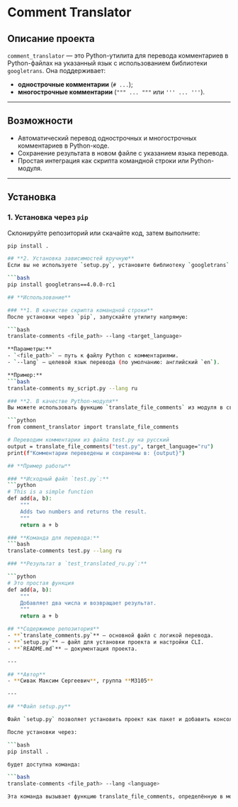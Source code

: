 # **Comment Translator**

## **Описание проекта**
`comment_translator` — это Python-утилита для перевода комментариев в Python-файлах на указанный язык с использованием библиотеки `googletrans`. Она поддерживает:
- **однострочные комментарии** (`# ...`);
- **многострочные комментарии** (`""" ... """` или `''' ... '''`).

---

## **Возможности**
- Автоматический перевод однострочных и многострочных комментариев в Python-коде.
- Сохранение результата в новом файле с указанием языка перевода.
- Простая интеграция как скрипта командной строки или Python-модуля.

---

## **Установка**

### **1. Установка через `pip`**
Склонируйте репозиторий или скачайте код, затем выполните:

```bash
pip install .

## **2. Установка зависимостей вручную**
Если вы не используете `setup.py`, установите библиотеку `googletrans` вручную:

```bash
pip install googletrans==4.0.0-rc1

## **Использование**

### **1. В качестве скрипта командной строки**
После установки через `pip`, запускайте утилиту напрямую:

```bash
translate-comments <file_path> --lang <target_language>

**Параметры:**
- `<file_path>` — путь к файлу Python с комментариями.
- `--lang` — целевой язык перевода (по умолчанию: английский `en`).

**Пример:**
```bash
translate-comments my_script.py --lang ru

### **2. В качестве Python-модуля**
Вы можете использовать функцию `translate_file_comments` из модуля в своих программах:

```python
from comment_translator import translate_file_comments

# Переводим комментарии из файла test.py на русский
output = translate_file_comments("test.py", target_language="ru")
print(f"Комментарии переведены и сохранены в: {output}")

## **Пример работы**

### **Исходный файл `test.py`:**
```python
# This is a simple function
def add(a, b):
    """
    Adds two numbers and returns the result.
    """
    return a + b

### **Команда для перевода:**
```bash
translate-comments test.py --lang ru

### **Результат в `test_translated_ru.py`:**

```python
# Это простая функция
def add(a, b):
    """
    Добавляет два числа и возвращает результат.
    """
    return a + b

## **Содержимое репозитория**
- **`translate_comments.py`** — основной файл с логикой перевода.
- **`setup.py`** — файл для установки проекта и настройки CLI.
- **`README.md`** — документация проекта.

---

## **Автор**
- **Сивак Максим Сергеевич**, группа **М3105**

---

## **Файл setup.py**

Файл `setup.py` позволяет установить проект как пакет и добавить консольную команду `translate-comments`.

После установки через:

```bash
pip install .

будет доступна команда:

```bash
translate-comments <file_path> --lang <language>

Эта команда вызывает функцию translate_file_comments, определённую в модуле.
